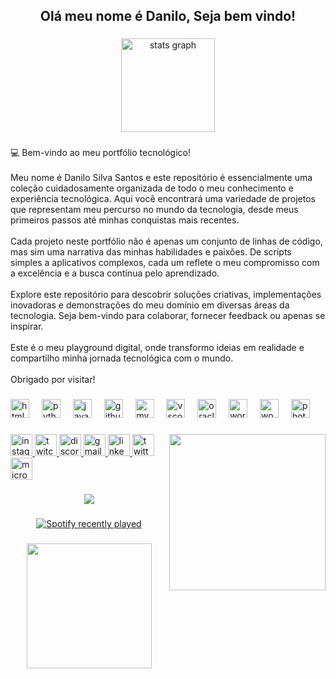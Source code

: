 <h2 align="center">Olá  meu nome é Danilo, Seja bem vindo!</h2>

###

<div align="center">
  <img src="https://github-readme-stats.vercel.app/api?username=DanDev4&hide_title=false&hide_rank=false&show_icons=true&include_all_commits=true&count_private=true&disable_animations=false&theme=dracula&locale=en&hide_border=false" height="150" alt="stats graph"  />
</div>

###

<p align="left">💻 Bem-vindo ao meu portfólio tecnológico!<br><br>Meu nome é Danilo Silva Santos e este repositório é essencialmente uma coleção cuidadosamente organizada de todo o meu conhecimento e experiência tecnológica. Aqui você encontrará uma variedade de projetos que representam meu percurso no mundo da tecnologia, desde meus primeiros passos até minhas conquistas mais recentes.<br><br>Cada projeto neste portfólio não é apenas um conjunto de linhas de código, mas sim uma narrativa das minhas habilidades e paixões. De scripts simples a aplicativos complexos, cada um reflete o meu compromisso com a excelência e a busca contínua pelo aprendizado.<br><br>Explore este repositório para descobrir soluções criativas, implementações inovadoras e demonstrações do meu domínio em diversas áreas da tecnologia. Seja bem-vindo para colaborar, fornecer feedback ou apenas se inspirar.<br><br>Este é o meu playground digital, onde transformo ideias em realidade e compartilho minha jornada tecnológica com o mundo.<br><br>Obrigado por visitar!</p>

###

<div align="left">
  <img src="https://cdn.jsdelivr.net/gh/devicons/devicon/icons/html5/html5-original.svg" height="30" alt="html5 logo"  />
  <img width="12" />
  <img src="https://cdn.jsdelivr.net/gh/devicons/devicon/icons/python/python-original.svg" height="30" alt="python logo"  />
  <img width="12" />
  <img src="https://cdn.jsdelivr.net/gh/devicons/devicon/icons/java/java-original.svg" height="30" alt="java logo"  />
  <img width="12" />
  <img src="https://cdn.jsdelivr.net/gh/devicons/devicon/icons/github/github-original.svg" height="30" alt="github logo"  />
  <img width="12" />
  <img src="https://cdn.jsdelivr.net/gh/devicons/devicon/icons/mysql/mysql-original.svg" height="30" alt="mysql logo"  />
  <img width="12" />
  <img src="https://cdn.jsdelivr.net/gh/devicons/devicon/icons/vscode/vscode-original.svg" height="30" alt="vscode logo"  />
  <img width="12" />
  <img src="https://cdn.jsdelivr.net/gh/devicons/devicon/icons/oracle/oracle-original.svg" height="30" alt="oracle logo"  />
  <img width="12" />
  <img src="https://cdn.jsdelivr.net/gh/devicons/devicon/icons/wordpress/wordpress-original.svg" height="30" alt="wordpress logo"  />
  <img width="12" />
  <img src="https://cdn.jsdelivr.net/gh/devicons/devicon/icons/woocommerce/woocommerce-original.svg" height="30" alt="woocommerce logo"  />
  <img width="12" />
  <img src="https://cdn.jsdelivr.net/gh/devicons/devicon/icons/photoshop/photoshop-plain.svg" height="30" alt="photoshop logo"  />
</div>

###

<img align="right" height="250" src="https://i.gifer.com/Ao.gif"  />

###

<div align="left">
  <a href="https://www.instagram.com/dan_u.u/" target="_blank">
    <img src="https://img.shields.io/static/v1?message=Instagram&logo=instagram&label=&color=E4405F&logoColor=white&labelColor=&style=for-the-badge" height="35" alt="instagram logo"  />
  </a>
  <a href="https://twitch.tv/danilovers4i20" target="_blank">
    <img src="https://img.shields.io/static/v1?message=Twitch&logo=twitch&label=&color=9146FF&logoColor=white&labelColor=&style=for-the-badge" height="35" alt="twitch logo"  />
  </a>
  <a href="discordapp.com/users/259742745688670209" target="_blank">
    <img src="https://img.shields.io/static/v1?message=Discord&logo=discord&label=&color=7289DA&logoColor=white&labelColor=&style=for-the-badge" height="35" alt="discord logo"  />
  </a>
  <a href="danilos.santos0904@gmail.com" target="_blank">
    <img src="https://img.shields.io/static/v1?message=Gmail&logo=gmail&label=&color=D14836&logoColor=white&labelColor=&style=for-the-badge" height="35" alt="gmail logo"  />
  </a>
  <a href="https://www.linkedin.com/in/danilo-silva-santos-77929b1b5/" target="_blank">
    <img src="https://img.shields.io/static/v1?message=LinkedIn&logo=linkedin&label=&color=0077B5&logoColor=white&labelColor=&style=for-the-badge" height="35" alt="linkedin logo"  />
  </a>
  <a href="https://x.com/Dan_fodasse" target="_blank">
    <img src="https://img.shields.io/static/v1?message=Twitter&logo=twitter&label=&color=1DA1F2&logoColor=white&labelColor=&style=for-the-badge" height="35" alt="twitter logo"  />
  </a>
  <a href="santista0904@hotmail.com" target="_blank">
    <img src="https://img.shields.io/static/v1?message=Outlook&logo=microsoft-outlook&label=&color=0078D4&logoColor=white&labelColor=&style=for-the-badge" height="35" alt="microsoft-outlook logo"  />
  </a>
</div>

###

<div align="center">
  <img src="https://profile-counter.glitch.me/DanDev4/count.svg?"  />
</div>

###

<div align="center">
  <a href="https://open.spotify.com/user/22v3jpg42anzopbd7i3m7gaoa">
    <img src="https://spotify-recently-played-readme.vercel.app/api?user=22v3jpg42anzopbd7i3m7gaoa&count=5&unique=false" alt="Spotify recently played"  />
  </a>
</div>

###

<div align="center">
  <img height="200" src="https://media.giphy.com/media/v1.Y2lkPTc5MGI3NjExampwNHAzY2RjajRqNWR3ZGVjOHZmdmc3d2Zxbm0xMzJzYzRsd25ncCZlcD12MV9pbnRlcm5hbF9naWZfYnlfaWQmY3Q9Zw/yoJC2GPEPV3LXlO01y/giphy.gif"  />
</div>

###
